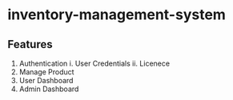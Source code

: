 # inventory-management-system

## Features 

1. Authentication
    i. User Credentials
    ii. Licenece
3. Manage Product
4. User Dashboard
5. Admin Dashboard
